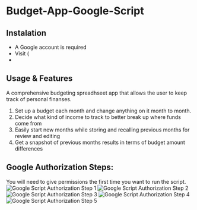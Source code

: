 # Budget-App-Google-Script

## Instalation
- A Google account is required
- Visit (
- 
## Usage & Features
A comprehensive budgeting spreadhseet app that allows the user to keep track of personal finanses.
1) Set up a budget each month and change anything on it month to month.
2) Decide what kind of income to track to better break up where funds come from
3) Easily start new months while storing and recalling previous months for review and editing
4) Get a snapshot of previous months results in terms of budget amount differences

## Google Authorization Steps:
You will need to give permissions the first time you want to run the script.
![Google Script Authorization Step 1](https://user-images.githubusercontent.com/74803363/115067547-b56d2e80-9eb6-11eb-83ef-be47fa632c0d.PNG)
![Google Script Authorization Step 2](https://user-images.githubusercontent.com/74803363/115067554-b69e5b80-9eb6-11eb-88c9-e6bf5b168bf1.PNG)
![Google Script Authorization Step 3](https://user-images.githubusercontent.com/74803363/115067558-b7cf8880-9eb6-11eb-8ea2-3a35f5b43c50.PNG)
![Google Script Authorization Step 4](https://user-images.githubusercontent.com/74803363/115067559-b900b580-9eb6-11eb-8acd-cf12b3ed50d1.PNG)
![Google Script Authorization Step 5](https://user-images.githubusercontent.com/74803363/115067565-baca7900-9eb6-11eb-88ee-7c316b0548de.PNG)
